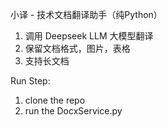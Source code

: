 小译 - 技术文档翻译助手（纯Python）
1. 调用 Deepseek LLM 大模型翻译
2. 保留文档格式，图片，表格
3. 支持长文档

Run Step: 
1. clone the repo
2. run the DocxService.py
